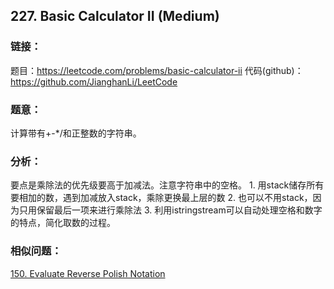 ## 227. Basic Calculator II (Medium)

### **链接**：
题目：https://leetcode.com/problems/basic-calculator-ii
代码(github)：https://github.com/JianghanLi/LeetCode

### **题意**：
计算带有+-*/和正整数的字符串。

### **分析**：
要点是乘除法的优先级要高于加减法。注意字符串中的空格。
	1. 用stack储存所有要相加的数，遇到加减放入stack，乘除更换最上层的数
	2. 也可以不用stack，因为只用保留最后一项来进行乘除法
	3. 利用istringstream可以自动处理空格和数字的特点，简化取数的过程。

### **相似问题**：
[150. Evaluate Reverse Polish Notation](../150.Evaluate_Reverse_Polish_Notation)